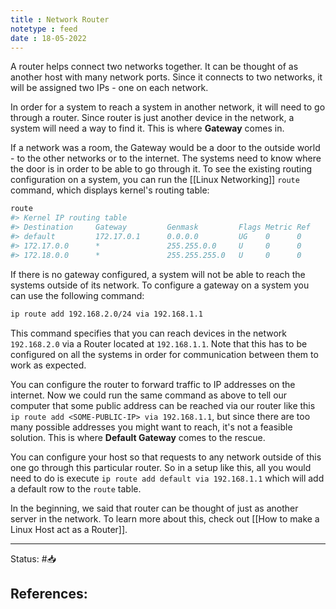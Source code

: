 ```yaml
---
title : Network Router
notetype : feed
date : 18-05-2022
---
```


A router helps connect two networks together. It can be thought of as another host with many network ports. Since it connects to two networks, it will be assigned two IPs - one on each network.

In order for a system to reach a system in another network, it will need to go through a router. Since router is just another device in the network, a system will need a way to find it. This is where **Gateway** comes in.

If a network was a room, the Gateway would be a door to the outside world - to the other networks or to the internet. The systems need to know where the door is in order to be able to go through it. To see the existing routing configuration on a system, you can run the [[Linux Networking]] `route` command, which displays kernel's routing table:

```bash
route
#> Kernel IP routing table
#> Destination     Gateway         Genmask         Flags Metric Ref    Use Iface
#> default         172.17.0.1      0.0.0.0         UG    0      0        0 ens3
#> 172.17.0.0      *               255.255.0.0     U     0      0        0 ens3
#> 172.18.0.0      *               255.255.255.0   U     0      0        0 docker0
```

If there is no gateway configured, a system will not be able to reach the systems outside of its network. To configure a gateway on a system you can use the following command:

```bash
ip route add 192.168.2.0/24 via 192.168.1.1
```

This command specifies that you can reach devices in the network `192.168.2.0` via a Router located at `192.168.1.1`. Note that this has to be configured on all the systems in order for communication between them to work as expected.


You can configure the router to forward traffic to IP addresses on the internet. Now we could run the same command as above to tell our computer that some public address can be reached via our router like this `ip route add <SOME-PUBLIC-IP> via 192.168.1.1`, but since there are too many possible addresses you might want to reach, it's not a feasible solution. This is where **Default Gateway** comes to the rescue.

You can configure your host so that requests to any network outside of this one go through this particular router. So in a setup like this, all you would need to do is execute `ip route add default via 192.168.1.1` which will add a default row to the `route` table. 

In the beginning, we said that router can be thought of just as another server in the network. To learn more about this, check out [[How to make a Linux Host act as a Router]].





-----

Status: #📥

References:
- 
